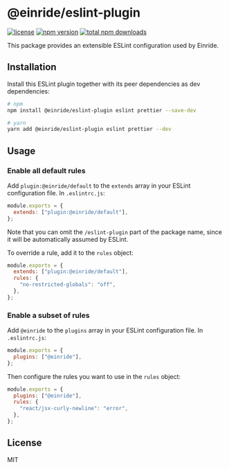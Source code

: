 # @einride/eslint-plugin

[![license](https://img.shields.io/npm/l/@einride/eslint-plugin.svg)](https://github.com/einride/eslint-plugin/blob/main/LICENSE) [![npm version](https://img.shields.io/npm/v/@einride/eslint-plugin.svg)](https://www.npmjs.com/package/@einride/eslint-plugin) [![total npm downloads](https://img.shields.io/npm/dt/@einride/eslint-plugin.svg)](https://www.npmjs.com/package/@einride/eslint-plugin)

This package provides an extensible ESLint configuration used by Einride.

## Installation

Install this ESLint plugin together with its peer dependencies as dev dependencies:

```bash
# npm
npm install @einride/eslint-plugin eslint prettier --save-dev

# yarn
yarn add @einride/eslint-plugin eslint prettier --dev
```

## Usage

### Enable all default rules

Add `plugin:@einride/default` to the `extends` array in your ESLint configuration file. In `.eslintrc.js`:

```js
module.exports = {
  extends: ["plugin:@einride/default"],
};
```

Note that you can omit the `/eslint-plugin` part of the package name, since it will be automatically assumed by ESLint.

To override a rule, add it to the `rules` object:

```js
module.exports = {
  extends: ["plugin:@einride/default"],
  rules: {
    "no-restricted-globals": "off",
  },
};
```

### Enable a subset of rules

Add `@einride` to the `plugins` array in your ESLint configuration file. In `.eslintrc.js`:

```js
module.exports = {
  plugins: ["@einride"],
};
```

Then configure the rules you want to use in the `rules` object:

```js
module.exports = {
  plugins: ["@einride"],
  rules: {
    "react/jsx-curly-newline": "error",
  },
};
```

## License

MIT
